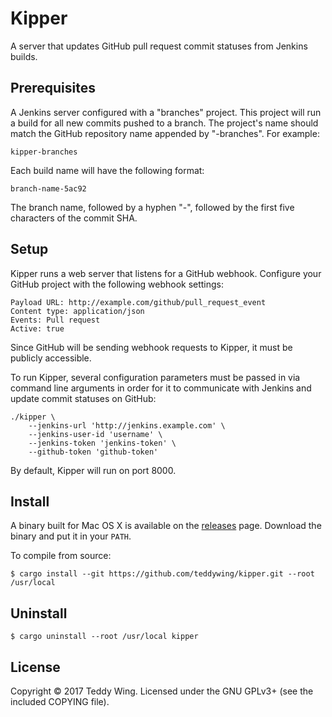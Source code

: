 Kipper
======

A server that updates GitHub pull request commit statuses from Jenkins builds.


## Prerequisites

A Jenkins server configured with a "branches" project. This project will run a
build for all new commits pushed to a branch. The project's name should match
the GitHub repository name appended by "-branches". For example:

	kipper-branches

Each build name will have the following format:

	branch-name-5ac92

The branch name, followed by a hyphen "-", followed by the first five characters
of the commit SHA.


## Setup

Kipper runs a web server that listens for a GitHub webhook. Configure your
GitHub project with the following webhook settings:

	Payload URL: http://example.com/github/pull_request_event
	Content type: application/json
	Events: Pull request
	Active: true

Since GitHub will be sending webhook requests to Kipper, it must be publicly
accessible.

To run Kipper, several configuration parameters must be passed in via command
line arguments in order for it to communicate with Jenkins and update commit
statuses on GitHub:

	./kipper \
		--jenkins-url 'http://jenkins.example.com' \
		--jenkins-user-id 'username' \
		--jenkins-token 'jenkins-token' \
		--github-token 'github-token'

By default, Kipper will run on port 8000.


## Install

A binary built for Mac OS X is available on the [releases][1] page. Download the
binary and put it in your `PATH`.

To compile from source:

	$ cargo install --git https://github.com/teddywing/kipper.git --root /usr/local


## Uninstall

	$ cargo uninstall --root /usr/local kipper


## License
Copyright © 2017 Teddy Wing. Licensed under the GNU GPLv3+ (see the included
COPYING file).


[1]: https://github.com/teddywing/kipper/releases
